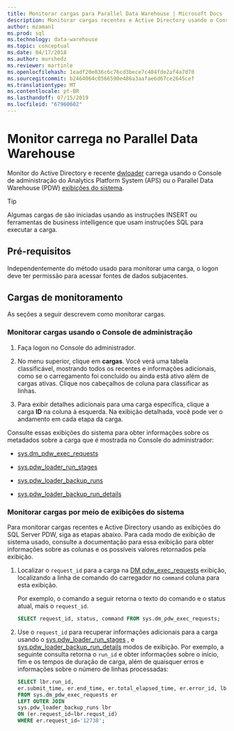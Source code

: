 ```yaml
---
title: Monitorar cargas para Parallel Data Warehouse | Microsoft Docs
description: Monitorar cargas recentes e Active Directory usando o Console de administração do Analytics Platform System (APS) ou Parallel Data Warehouse (PDW) exibições do sistema".
author: mzaman1
ms.prod: sql
ms.technology: data-warehouse
ms.topic: conceptual
ms.date: 04/17/2018
ms.author: murshedz
ms.reviewer: martinle
ms.openlocfilehash: 1eadf20e036c6c76cd3bece7c404fde2af4a7d70
ms.sourcegitcommit: b2464064c0566590e486a3aafae6d67ce2645cef
ms.translationtype: MT
ms.contentlocale: pt-BR
ms.lasthandoff: 07/15/2019
ms.locfileid: "67960602"
---
```

# <a name="monitor-loads-into-parallel-data-warehouse"></a>Monitor carrega no Parallel Data Warehouse
Monitor do Active Directory e recente [dwloader](dwloader.md) carrega usando o Console de administração do Analytics Platform System (APS) ou o Parallel Data Warehouse (PDW) [exibições do sistema](https://azure.microsoft.com/documentation/articles/sql-data-warehouse-reference-tsql-system-views/). 
  
> [!TIP]  
> Algumas cargas de são iniciadas usando as instruções INSERT ou ferramentas de business intelligence que usam instruções SQL para executar a carga. 

<!-- MISSING LINKS
To monitor this type of load, see [Monitoring Active Queries](monitor-active-queries.md).  
-->
  
## <a name="prerequisites"></a>Pré-requisitos  
Independentemente do método usado para monitorar uma carga, o logon deve ter permissão para acessar fontes de dados subjacentes. 

<!-- MISSING LINKS
For the permissions to grant, see "Use All of the Admin Console" in [Grant Permissions to Use the Admin Console](grant-permissions-admin-console.md). 

--> 
  
## <a name="monitoring-loads"></a>Cargas de monitoramento  
As seções a seguir descrevem como monitorar cargas.  
  
### <a name="to-monitor-loads-by-using-the-admin-console"></a>Monitorar cargas usando o Console de administração  
  
1.  Faça logon no Console do administrador. <!-- MISSING LINKS See [Monitor the Appliance by Using the Admin Console;](monitor-admin-console.md) for instructions. --> 
  
2.  No menu superior, clique em **cargas**. Você verá uma tabela classificável, mostrando todos os recentes e informações adicionais, como se o carregamento foi concluído ou ainda está ativo além de cargas ativas. Clique nos cabeçalhos de coluna para classificar as linhas.  
  
3.  Para exibir detalhes adicionais para uma carga específica, clique a carga **ID** na coluna à esquerda. Na exibição detalhada, você pode ver o andamento em cada etapa da carga.  
  
Consulte essas exibições do sistema para obter informações sobre os metadados sobre a carga que é mostrada no Console do administrador:  
  
-   [sys.dm_pdw_exec_requests](../relational-databases/system-dynamic-management-views/sys-dm-pdw-exec-requests-transact-sql.md)  
  
-   [sys.pdw_loader_run_stages](https://msdn.microsoft.com/library/mt203879.aspx)  
  
-   [sys.pdw_loader_backup_runs](../relational-databases/system-catalog-views/sys-pdw-loader-backup-runs-transact-sql.md)  
  
-   [sys.pdw_loader_backup_run_details](../relational-databases/system-catalog-views/sys-pdw-loader-backup-run-details-transact-sql.md)  
  
### <a name="to-monitor-loads-by-using-system-views"></a>Monitorar cargas por meio de exibições do sistema  
Para monitorar cargas recentes e Active Directory usando as exibições do SQL Server PDW, siga as etapas abaixo. Para cada modo de exibição de sistema usado, consulte a documentação para essa exibição para obter informações sobre as colunas e os possíveis valores retornados pela exibição.  
  
1.  Localizar o `request_id` para a carga na [DM pdw_exec_requests](../relational-databases/system-dynamic-management-views/sys-dm-pdw-exec-requests-transact-sql.md) exibição, localizando a linha de comando do carregador no `command` coluna para esta exibição.  
  
    Por exemplo, o comando a seguir retorna o texto do comando e o status atual, mais o `request_id`.  
  
    ```sql  
    SELECT request_id, status, command FROM sys.dm_pdw_exec_requests;  
    ```  
  
2.  Use o `request_id` para recuperar informações adicionais para a carga usando o [sys.pdw_loader_run_stages](../relational-databases/system-catalog-views/sys-pdw-loader-run-stages-transact-sql.md) , e [sys.pdw_loader_backup_run_details](../relational-databases/system-catalog-views/sys-pdw-loader-backup-run-details-transact-sql.md) modos de exibição. Por exemplo, a seguinte consulta retorna o `run_id` e obter informações sobre o início, fim e os tempos de duração de carga, além de quaisquer erros e informações sobre o número de linhas processadas:  
  
    ```sql  
    SELECT lbr.run_id,   
    er.submit_time, er.end_time, er.total_elapsed_time, er.error_id, lbr.rows_processed, lbr.rows_rejected, lbr.rows_inserted   
    FROM sys.dm_pdw_exec_requests er   
    LEFT OUTER JOIN   
    sys.pdw_loader_backup_runs lbr   
    ON (er.request_id=lbr.requst_id)   
    WHERE er.request_id='12738';  
    ```  
  
<!-- MISSING LINKS

## See Also  
[Common metadata query examples](metadata-query-examples.md)
-->  
  

